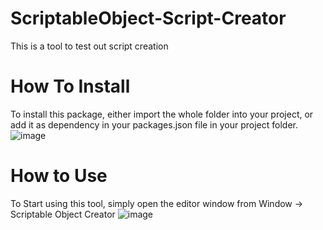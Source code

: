 # ScriptableObject-Script-Creator
This is a tool to test out script creation

# How To Install
To install this package, either import the whole folder into your project, or add it as dependency in your packages.json file in your project folder.
![image](https://github.com/user-attachments/assets/fac36fe6-2962-4cff-b617-e48db46952f1)


# How to Use
To Start using this tool, simply open the editor window from Window -> Scriptable Object Creator
![image](https://github.com/user-attachments/assets/943cad94-f1f5-4ba3-8357-fd513a93d031)
